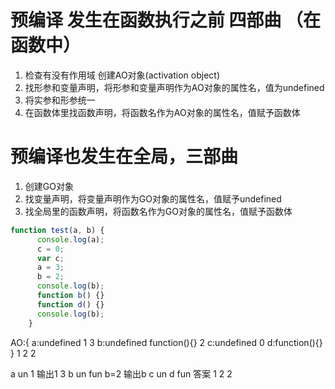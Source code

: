 # 预编译 发生在函数执行之前 四部曲 （在函数中）
1. 检查有没有作用域 创建AO对象(activation object)
2. 找形参和变量声明，将形参和变量声明作为AO对象的属性名，值为undefined
3. 将实参和形参统一
4. 在函数体里找函数声明，将函数名作为AO对象的属性名，值赋予函数体



# 预编译也发生在全局，三部曲
1. 创建GO对象
2. 找变量声明，将变量声明作为GO对象的属性名，值赋予undefined
3. 找全局里的函数声明，将函数名作为GO对象的属性名，值赋予函数体

```js
function test(a, b) {
      console.log(a);
      c = 0;
      var c;
      a = 3;
      b = 2;
      console.log(b);
      function b() {}
      function d() {}
      console.log(b);
    }
```

AO:{
  a:undefined 1 3
  b:undefined function(){} 2
  c:undefined 0 
  d:function(){}
}
1 2 2


a un 1  输出1   3
b un fun  b=2  输出b
c un 
d fun
答案
1   2  2